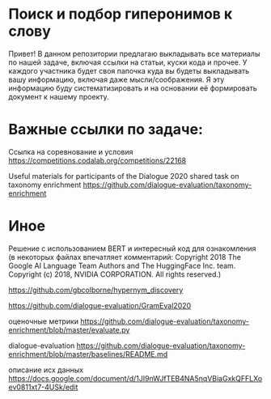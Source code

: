 # Поиск и подбор гиперонимов к слову
Привет! В данном репозитории предлагаю выкладывать все материалы по нашей задаче, включая ссылки на статьи, куски кода и прочее.
У каждого участника будет своя папочка куда вы будеты выкладывать вашу информацию, включая даже мысли/соображения.
Я эту информацию буду систематизировать и на основании её формировать документ к нашему проекту.

# Важные ссылки по задаче:

Ссылка на соревнование и условия
https://competitions.codalab.org/competitions/22168 

Useful materials for participants of the Dialogue 2020 shared task on taxonomy enrichment
https://github.com/dialogue-evaluation/taxonomy-enrichment

# Иное

Решение с использованием BERT и интересный код для ознакомления (в некоторых файлах впечатляет комментарий:
Copyright 2018 The Google AI Language Team Authors and The HuggingFace Inc. team.
Copyright (c) 2018, NVIDIA CORPORATION.  All rights reserved.)
 
https://github.com/gbcolborne/hypernym_discovery

https://github.com/dialogue-evaluation/GramEval2020

оценочные метрики
https://github.com/dialogue-evaluation/taxonomy-enrichment/blob/master/evaluate.py

dialogue-evaluation
https://github.com/dialogue-evaluation/taxonomy-enrichment/blob/master/baselines/README.md

описание исх данных
https://docs.google.com/document/d/1JI9nWJfTEB4NA5nqVBiaGxkQFFLXoev0811xt7-4USk/edit

